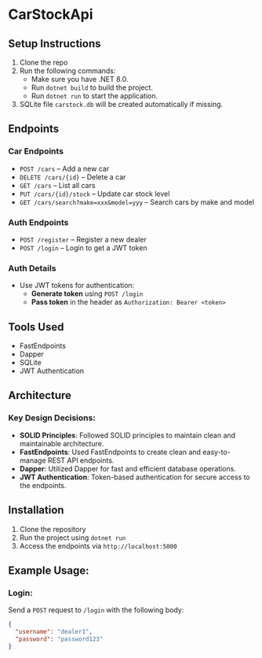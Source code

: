 # CarStockApi

## Setup Instructions

1. Clone the repo
2. Run the following commands:
    - Make sure you have .NET 8.0.
    - Run `dotnet build` to build the project.
    - Run `dotnet run` to start the application.
3. SQLite file `carstock.db` will be created automatically if missing.

## Endpoints

### Car Endpoints

- `POST /cars` – Add a new car
- `DELETE /cars/{id}` – Delete a car
- `GET /cars` – List all cars
- `PUT /cars/{id}/stock` – Update car stock level
- `GET /cars/search?make=xxx&model=yyy` – Search cars by make and model

### Auth Endpoints

- `POST /register` – Register a new dealer
- `POST /login` – Login to get a JWT token

### Auth Details

- Use JWT tokens for authentication:
    - **Generate token** using `POST /login`
    - **Pass token** in the header as `Authorization: Bearer <token>`

## Tools Used

- FastEndpoints
- Dapper
- SQLite
- JWT Authentication

## Architecture

### Key Design Decisions:

- **SOLID Principles**: Followed SOLID principles to maintain clean and maintainable architecture.
- **FastEndpoints**: Used FastEndpoints to create clean and easy-to-manage REST API endpoints.
- **Dapper**: Utilized Dapper for fast and efficient database operations.
- **JWT Authentication**: Token-based authentication for secure access to the endpoints.

## Installation

1. Clone the repository
2. Run the project using `dotnet run`
3. Access the endpoints via `http://localhost:5000`

## Example Usage:

### Login:

Send a `POST` request to `/login` with the following body:

```json
{
  "username": "dealer1",
  "password": "password123"
}
